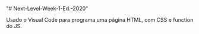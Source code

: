 "# Next-Level-Week-1-Ed.-2020" 

Usado o Visual Code para programa uma página HTML, com CSS e function do JS.
